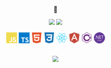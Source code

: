 <div align="center">
  <h3>👋</h3>
</div>
<div align="center">
  <img height="150em" src="https://github-readme-stats.vercel.app/api/top-langs/?username=daniloikeda&layout=compact&langs_count=7&theme=aura"/>
  <img height="150em" src="https://github-readme-stats.vercel.app/api?username=daniloikeda&show_icons=true&theme=radical&show_icons=true&include_all_commits=true&count_private=true"/>
</div>
<br/>
<div align="center">
  <img align="center" alt="JavaScript" height="30" width="30" src="https://raw.githubusercontent.com/devicons/devicon/master/icons/javascript/javascript-plain.svg">
  <img align="center" alt="TypeScript" height="30" width="30" src="https://raw.githubusercontent.com/devicons/devicon/master/icons/typescript/typescript-plain.svg">
  <img align="center" alt="HTML" height="30" width="30" src="https://raw.githubusercontent.com/devicons/devicon/master/icons/html5/html5-plain.svg">
  <img align="center" alt="CSS" height="30" width="30" src="https://raw.githubusercontent.com/devicons/devicon/master/icons/css3/css3-plain.svg">
  <img align="center" alt="ReactJS" height="30" width="30" src="https://raw.githubusercontent.com/devicons/devicon/master/icons/react/react-original.svg">
  <img align="center" alt="Csharp" height="30" width="30" src="https://raw.githubusercontent.com/devicons/devicon/master/icons/angularjs/angularjs-plain.svg">
  <img align="center" alt="Csharp" height="30" width="30" src="https://raw.githubusercontent.com/devicons/devicon/master/icons/csharp/csharp-line.svg">
  <img align="center" alt="Csharp" height="30" width="30" src="https://raw.githubusercontent.com/devicons/devicon/master/icons/dotnetcore/dotnetcore-original.svg">
</div>
<br/>
<br/>
<div align="center">
   <a href="https://www.linkedin.com/in/danilo-carneiro-ikeda-310492100/" target="_blank"><img height="25em" src="https://cdn-icons-png.flaticon.com/512/174/174857.png" target="_blank"></a>
</div>
<!--
**daniloikeda/daniloikeda** is a ✨ _special_ ✨ repository because its `README.md` (this file) appears on your GitHub profile.

Here are some ideas to get you started:

- 🔭 I’m currently working on ...
- 🌱 I’m currently learning ...
- 👯 I’m looking to collaborate on ...
- 🤔 I’m looking for help with ...
- 💬 Ask me about ...
- 📫 How to reach me: ...
- 😄 Pronouns: ...
- ⚡ Fun fact: ...
-->
